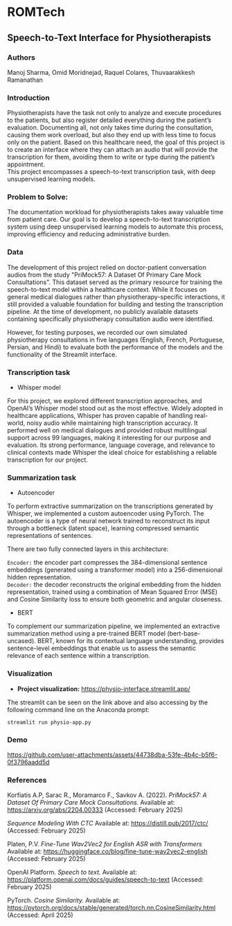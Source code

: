 # ROMTech
## Speech-to-Text Interface for Physiotherapists

### Authors
Manoj Sharma, Omid Moridnejad, Raquel Colares, Thuvaarakkesh Ramanathan

### Introduction
Physiotherapists have the task not only to analyze and execute procedures to the patients, but also register detailed everything during the patient’s evaluation. Documenting all, not only takes time during the consultation, causing them work overload, but also they end up with less time to focus only on the patient. 
Based on this healthcare need, the goal of this project is to create an interface where they can attach an audio that will provide the transcription for them, avoiding them to write or type during the patient’s appointment.  
This project encompasses a speech-to-text transcription task, with deep unsupervised learning models.

### Problem to Solve:
The documentation workload for physiotherapists takes away valuable time from patient care. Our goal is to develop a speech-to-text transcription system using deep unsupervised learning models to automate this process, improving efficiency and reducing administrative burden.

### Data
The development of this project relied on doctor-patient conversation audios from the study "PriMock57: A Dataset Of Primary Care Mock Consultations".  This dataset served as the primary resource for training the speech-to-text model within a healthcare context. While it focuses on general medical dialogues rather than physiotherapy-specific interactions, it still provided a valuable foundation for building and testing the transcription pipeline. At the time of development, no publicly available datasets containing specifically physiotherapy consultation audio were identified.

However, for testing purposes, we recorded our own simulated physiotherapy consultations in five languages (English, French, Portuguese, Persian, and Hindi) to evaluate both the performance of the models and the functionality of the Streamlit interface.

### Transcription task

* Whisper model

For this project, we explored different transcription approaches, and OpenAI’s Whisper model stood out as the most effective. Widely adopted in healthcare applications, Whisper has proven capable of handling real-world, noisy audio while maintaining high transcription accuracy. It performed well on medical dialogues and provided robust multilingual support across 99 languages, making it interesting for our purpose and evaluation. Its strong performance, language coverage, and relevance to clinical contexts made Whisper the ideal choice for establishing a reliable transcription for our project.


### Summarization task

* Autoencoder

To perform extractive summarization on the transcriptions generated by Whisper, we implemented a custom autoencoder using PyTorch. The autoencoder is a type of neural network trained to reconstruct its input through a bottleneck (latent space), learning compressed semantic representations of sentences.

There are two fully connected layers in this architecture: 

`Encoder:` the encoder part compresses the 384-dimensional sentence embeddings  (generated using a transformer model) into a 256-dimensional hidden representation.  
`Decoder:` the decoder reconstructs the original embedding from the hidden representation, trained using a combination of Mean Squared Error (MSE) and Cosine Similarity loss to ensure both geometric and angular closeness. 

* BERT

To complement our summarization pipeline, we implemented an extractive summarization method using a pre-trained BERT model (bert-base-uncased). BERT, known for its contextual language understanding, provides sentence-level embeddings that enable us to assess the semantic relevance of each sentence within a transcription. 



### Visualization
- **Project visualization:** https://physio-interface.streamlit.app/

The streamlit can be seen on the link above and also accessing by the following command line on the Anaconda prompt:

`streamlit run physio-app.py`

### Demo

https://github.com/user-attachments/assets/44738dba-53fe-4b4c-b5f6-0f3796aadd5d



### References 

Korfiatis A.P, Sarac R., Moramarco F., Savkov A. (2022). *PriMock57: A Dataset Of Primary Care Mock Consultations.* Available at: https://arxiv.org/abs/2204.00333 (Accessed: February 2025)

*Sequence Modeling With CTC* Available at: https://distill.pub/2017/ctc/ (Accessed: February 2025)

Platen, P.V. *Fine-Tune Wav2Vec2 for English ASR with Transformers* Available at: https://huggingface.co/blog/fine-tune-wav2vec2-english (Accessed: February 2025)

OpenAI Platform. *Speech to text.* Available at: https://platform.openai.com/docs/guides/speech-to-text (Accessed: February 2025)

PyTorch. *Cosine Similarity.* Available at: https://pytorch.org/docs/stable/generated/torch.nn.CosineSimilarity.html (Accessed: April 2025)

